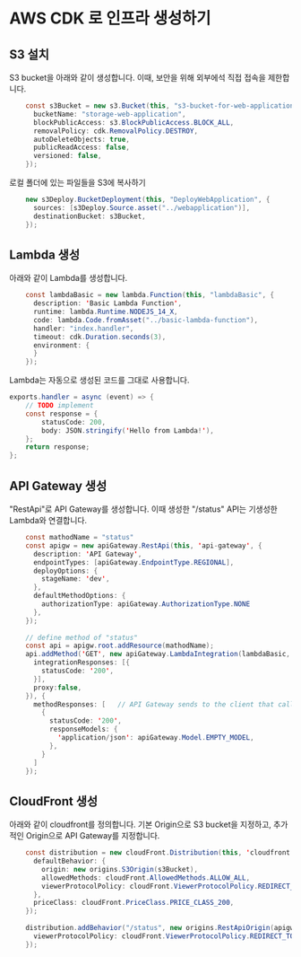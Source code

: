 # AWS CDK 로 인프라 생성하기 

## S3 설치 

S3 bucket을 아래와 같이 생성합니다. 이때, 보안을 위해 외부에석 직접 접속을 제한합니다. 

```java
    const s3Bucket = new s3.Bucket(this, "s3-bucket-for-web-application",{
      bucketName: "storage-web-application",
      blockPublicAccess: s3.BlockPublicAccess.BLOCK_ALL,
      removalPolicy: cdk.RemovalPolicy.DESTROY,
      autoDeleteObjects: true,
      publicReadAccess: false,
      versioned: false,
    });
```    

로컬 폴더에 있는 파일들을 S3에 복사하기 

```java
    new s3Deploy.BucketDeployment(this, "DeployWebApplication", {
      sources: [s3Deploy.Source.asset("../webapplication")],
      destinationBucket: s3Bucket,
    });
```    

## Lambda 생성

아래와 같이 Lambda를 생성합니다. 

```java
    const lambdaBasic = new lambda.Function(this, "lambdaBasic", {
      description: 'Basic Lambda Function',
      runtime: lambda.Runtime.NODEJS_14_X, 
      code: lambda.Code.fromAsset("../basic-lambda-function"), 
      handler: "index.handler", 
      timeout: cdk.Duration.seconds(3),
      environment: {
      }
    }); 
```

Lambda는 자동으로 생성된 코드를 그대로 사용합니다. 

```java
exports.handler = async (event) => {
    // TODO implement
    const response = {
        statusCode: 200,
        body: JSON.stringify('Hello from Lambda!'),
    };
    return response;
};
```

## API Gateway 생성

"RestApi"로 API Gateway를 생성합니다. 이때 생성한 "/status" API는 기생성한 Lambda와 연결합니다. 

```java
    const mathodName = "status"
    const apigw = new apiGateway.RestApi(this, 'api-gateway', {
      description: 'API Gateway',
      endpointTypes: [apiGateway.EndpointType.REGIONAL],
      deployOptions: {
        stageName: 'dev',
      },
      defaultMethodOptions: {
        authorizationType: apiGateway.AuthorizationType.NONE
      },
    }); 
    
    // define method of "status"
    const api = apigw.root.addResource(mathodName);
    api.addMethod('GET', new apiGateway.LambdaIntegration(lambdaBasic, {
      integrationResponses: [{
        statusCode: '200',
      }], 
      proxy:false, 
    }), {
      methodResponses: [   // API Gateway sends to the client that called a method.
        {
          statusCode: '200',
          responseModels: {
            'application/json': apiGateway.Model.EMPTY_MODEL,
          }, 
        }
      ]
    }); 
```

## CloudFront 생성

아래와 같이 cloudfront를 정의합니다. 기본 Origin으로 S3 bucket을 지정하고, 추가적인 Origin으로 API Gateway를 지정합니다. 

```java
    const distribution = new cloudFront.Distribution(this, 'cloudfront', {
      defaultBehavior: {
        origin: new origins.S3Origin(s3Bucket),
        allowedMethods: cloudFront.AllowedMethods.ALLOW_ALL,
        viewerProtocolPolicy: cloudFront.ViewerProtocolPolicy.REDIRECT_TO_HTTPS,
      },
      priceClass: cloudFront.PriceClass.PRICE_CLASS_200,  
    });
    
    distribution.addBehavior("/status", new origins.RestApiOrigin(apigw), {
      viewerProtocolPolicy: cloudFront.ViewerProtocolPolicy.REDIRECT_TO_HTTPS,
    });  
```    
